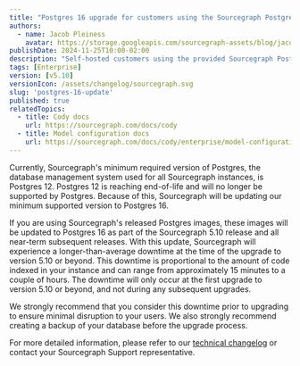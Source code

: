```yaml
---
title: "Postgres 16 upgrade for customers using the Sourcegraph Postgres image"
authors:
  - name: Jacob Pleiness
    avatar: https://storage.googleapis.com/sourcegraph-assets/blog/jacob_avatar.png
publishDate: 2024-11-25T10:00-02:00
description: "Self-hosted customers using the provided Sourcegraph Postgres image will be upgraded to Postgres 16."
tags: [Enterprise]
version: [v5.10]
versionIcon: /assets/changelog/sourcegraph.svg
slug: 'postgres-16-update'
published: true
relatedTopics:
  - title: Cody docs
    url: https://sourcegraph.com/docs/cody
  - title: Model configuration docs
    url: https://sourcegraph.com/docs/cody/enterprise/model-configuration
---
```


Currently, Sourcegraph's minimum required version of Postgres, the database management system used for all Sourcegraph instances, is Postgres 12. Postgres 12 is reaching end-of-life and will no longer be supported by Postgres. Because of this, Sourcegraph will be updating our minimum supported version to Postgres 16.

If you are using Sourcegraph's released Postgres images, these images will be updated to Postgres 16 as part of the Sourcegraph 5.10 release and all near-term subsequent releases. With this update, Sourcegraph will experience a longer-than-average downtime at the time of the upgrade to version 5.10 or beyond. This downtime is proportional to the amount of code indexed in your instance and can range from approximately 15 minutes to a couple of hours. The downtime will only occur at the first upgrade to version 5.10 or beyond, and not during any subsequent upgrades.

We strongly recommend that you consider this downtime prior to upgrading to ensure minimal disruption to your users. We also strongly recommend creating a backup of your database before the upgrade process.

For more detailed information, please refer to our [technical changelog](https://sourcegraph.com/docs/technical-changelog) or contact your Sourcegraph Support representative.